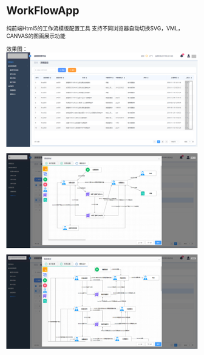# WorkFlowApp
纯前端Html5的工作流模版配置工具
支持不同浏览器自动切换SVG，VML，CANVAS的图画展示功能

效果图：
![首页](https://raw.githubusercontent.com/jiangjie888/WorkFlowApp/master/images/1.png)

![模版1](https://raw.githubusercontent.com/jiangjie888/WorkFlowApp/master/images/2.png)

![模版2](https://raw.githubusercontent.com/jiangjie888/WorkFlowApp/master/images/3.png)
